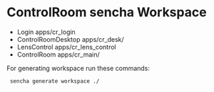 # ControlRoom sencha Workspace
 - Login apps/cr_login
 - ControlRoomDesktop apps/cr_desk/
 - LensControl apps/cr_lens_control
 - ControlRoom apps/cr_main/

For generating workspace run these commands:
 
```sh
 sencha generate workspace ./
```